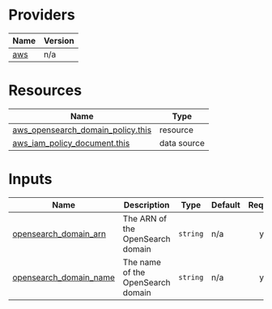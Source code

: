 <!-- BEGIN_TF_DOCS -->


# Providers

| Name | Version |
|------|---------|
| <a name="provider_aws"></a> [aws](#provider\_aws) | n/a |

# Resources

| Name | Type |
|------|------|
| [aws_opensearch_domain_policy.this](https://registry.terraform.io/providers/hashicorp/aws/latest/docs/resources/opensearch_domain_policy) | resource |
| [aws_iam_policy_document.this](https://registry.terraform.io/providers/hashicorp/aws/latest/docs/data-sources/iam_policy_document) | data source |

# Inputs

| Name | Description | Type | Default | Required |
|------|-------------|------|---------|:--------:|
| <a name="input_opensearch_domain_arn"></a> [opensearch\_domain\_arn](#input\_opensearch\_domain\_arn) | The ARN of the OpenSearch domain | `string` | n/a | yes |
| <a name="input_opensearch_domain_name"></a> [opensearch\_domain\_name](#input\_opensearch\_domain\_name) | The name of the OpenSearch domain | `string` | n/a | yes |
<!-- END_TF_DOCS -->